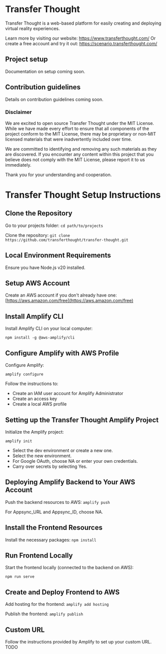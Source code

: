 # Transfer Thought

Transfer Thought is a web-based platform for easily creating and deploying virtual reality experiences. 

Learn more by visiting our website: https://www.transferthought.com/
Or create a free account and try it out: https://scenario.transferthought.com/

## Project setup
Documentation on setup coming soon.

## Contribution guidelines
Details on contribution guidelines coming soon. 

### Disclaimer

We are excited to open source Transfer Thought under the MIT License. While we have made every effort to ensure that all components of the project conform to the MIT License, there may be proprietary or non-MIT licensed materials that were inadvertently included over time.

We are committed to identifying and removing any such materials as they are discovered. If you encounter any content within this project that you believe does not comply with the MIT License, please report it to us immediately.

Thank you for your understanding and cooperation.

# Transfer Thought Setup Instructions 
## Clone the Repository 
Go to your projects folder: `cd path/to/projects`

Clone the repository: `git clone https://github.com/transferthought/transfer-thought.git`

Local Environment Requirements
------------------------------

Ensure you have Node.js v20 installed.

Setup AWS Account
-----------------

Create an AWS account if you don't already have one: [https://aws.amazon.com/free](https://aws.amazon.com/free)

Install Amplify CLI
-------------------

Install Amplify CLI on your local computer:

`npm install -g @aws-amplify/cli`

Configure Amplify with AWS Profile
----------------------------------

Configure Amplify:

`amplify configure`

Follow the instructions to:

*   Create an IAM user account for Amplify Administrator
*   Create an access key
*   Create a local AWS profile

Setting up the Transfer Thought Amplify Project
-----------------------------------------------

Initialize the Amplify project:

`amplify init`

* Select the dev environment or create a new one.
* Select the new environment.
* For Google OAuth, choose NA or enter your own credentials.
* Carry over secrets by selecting Yes.

Deploying Amplify Backend to Your AWS Account
---------------------------------------------

Push the backend resources to AWS: `amplify push`

For Appsync\_URL and Appsync\_ID, choose NA.

Install the Frontend Resources
------------------------------

Install the necessary packages: `npm install`

Run Frontend Locally
--------------------

Start the frontend locally (connected to the backend on AWS):

`npm run serve`

Create and Deploy Frontend to AWS
---------------------------------

Add hosting for the frontend: `amplify add hosting`

Publish the frontend: `amplify publish`

Custom URL
----------

Follow the instructions provided by Amplify to set up your custom URL.
TODO
